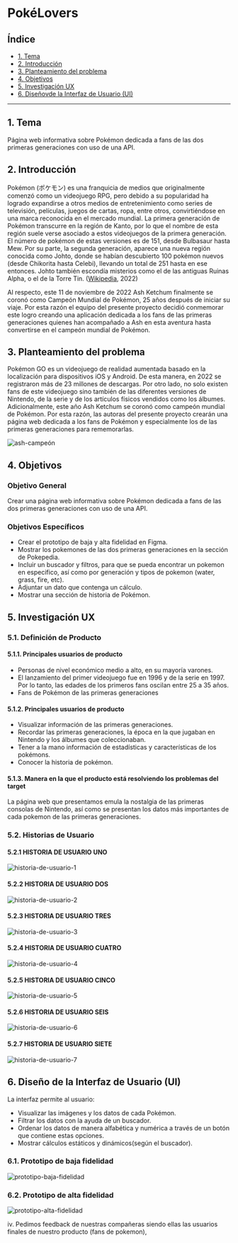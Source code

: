 # PokéLovers

## Índice

* [1. Tema](#1-tema)
* [2. Introducción](#2-introducción)
* [3. Planteamiento del problema](#3-planteamiento-del-problema)
* [4. Objetivos](#4-objetivos)
* [5. Investigación UX](#5-investigación-ux)
* [6. Diseñovde la Interfaz de Usuario (UI)](#6-diseño-de-la-interfaz-de-usuario-(ui))

***

## 1. Tema

Página web informativa sobre Pokémon dedicada a fans de las dos primeras generaciones con uso de una API.

## 2. Introducción

Pokémon (ポケモン) es una franquicia de medios que originalmente comenzó como un videojuego RPG, pero debido a su popularidad ha logrado expandirse a otros medios de entretenimiento como series de televisión, películas, juegos de cartas, ropa, entre otros, convirtiéndose en una marca reconocida en el mercado mundial. 
La primera generación de Pokémon transcurre en la región de Kanto, por lo que el nombre de esta región suele verse asociado a estos videojuegos de la primera generación. El número de pokémon de estas versiones es de 151, desde Bulbasaur hasta Mew.
Por su parte, la segunda generación, aparece una nueva región conocida como Johto,​ donde se habían descubierto 100 pokémon nuevos (desde Chikorita hasta Celebi), llevando un total de 251 hasta en ese entonces. Johto también escondía misterios como el de las antiguas Ruinas Alpha, o el de la Torre Tin. ([Wikipedia](https://es.wikipedia.org/wiki/Pok%C3%A9mon), 2022)

Al respecto, este 11 de noviembre de 2022 Ash Ketchum finalmente se coronó como Campeón Mundial de Pokémon, 25 años después de iniciar su viaje. Por esta razón el equipo del presente proyecto decidió conmemorar este logro creando una aplicación dedicada a los fans de las primeras generaciones quienes han acompañado a Ash en esta aventura hasta convertirse en el campeón mundial de Pokémon. 

## 3. Planteamiento del problema

Pokémon GO es un videojuego de realidad aumentada basado en la localización para dispositivos iOS y Android.​ De esta manera, en 2022  se registraron más de 23 millones de descargas. Por otro lado, no solo existen fans de este videojuego sino también de las diferentes versiones de Nintendo, de la serie y de los artículos físicos vendidos como los álbumes. 
Adicionalmente, este año Ash Ketchum se coronó como campeón mundial de Pokémon. Por esta razón, las autoras del presente proyecto crearán una página web dedicada a los fans de Pokémon y especialmente los de las primeras generaciones para rememorarlas. 

![ash-campeón](./src/img/Ash_Ketchum_World_Champion.jpg)


## 4. Objetivos

### Objetivo General

Crear una página web informativa sobre Pokémon dedicada a fans de las dos primeras generaciones con uso de una API.

### Objetivos Específicos

 * Crear el prototipo de baja y alta fidelidad en Figma. 
 * Mostrar los pokemones de las dos primeras generaciones en la sección de Pokepedia.
 * Incluir un buscador y filtros, para que se pueda encontrar un pokemon en especifico, así como por generación y tipos de pokemon (water, grass, fire, etc). 
 * Adjuntar un dato que contenga un cálculo.
 * Mostrar una sección de historia de Pokémon.

## 5. Investigación UX
### 5.1.	Definición de Producto
#### 5.1.1.	Principales usuarios de producto
 * Personas de nivel económico medio a alto, en su mayoría varones.
 * El lanzamiento del primer videojuego fue en 1996 y de la serie en 1997. Por lo tanto, las edades de los primeros fans oscilan entre 25 a 35 años.
 * Fans de Pokémon de las primeras generaciones

#### 5.1.2.	Principales usuarios de producto
 * Visualizar información de las primeras generaciones.
 * Recordar las primeras generaciones, la época en la que jugaban en Nintendo y los álbumes que coleccionaban. 
 * Tener a la mano información de estadísticas y características de los pokémons.
 * Conocer la historia de pokémon. 

#### 5.1.3.	Manera en la que el producto está resolviendo los problemas del target

  La página web que presentamos emula la nostalgia de las primeras consolas de Nintendo, así como se presentan los datos más importantes de cada pokemon de las primeras generaciones.

### 5.2.	Historias de Usuario

#### 5.2.1 HISTORIA DE USUARIO UNO

![historia-de-usuario-1](./src/img/HU_1.PNG)

#### 5.2.2 HISTORIA DE USUARIO DOS

![historia-de-usuario-2](./src/img/HU_2.PNG)

#### 5.2.3 HISTORIA DE USUARIO TRES

![historia-de-usuario-3](./src/img/HU_3.PNG)

#### 5.2.4 HISTORIA DE USUARIO CUATRO

![historia-de-usuario-4](./src/img/HU_4.PNG)

#### 5.2.5 HISTORIA DE USUARIO CINCO

![historia-de-usuario-5](./src/img/HU_5.PNG)

#### 5.2.6 HISTORIA DE USUARIO SEIS

![historia-de-usuario-6](./src/img/HU_6.PNG)

#### 5.2.7 HISTORIA DE USUARIO SIETE

![historia-de-usuario-7](./src/img/HU_7.PNG)

## 6.	Diseño de la Interfaz de Usuario (UI)
La interfaz permite al usuario:

 * Visualizar las imágenes y los datos de cada Pokémon.
 * Filtrar los datos con la ayuda de un buscador.
 * Ordenar los datos de manera alfabética y numérica a través de un botón que contiene estas opciones.
 * Mostrar cálculos estáticos y dinámicos(según el buscador).

### 6.1.	Prototipo de baja fidelidad
 
![prototipo-baja-fidelidad](./src/img/prototipodebajafidelidad.PNG)

### 6.2.	Prototipo de alta fidelidad
 
![prototipo-alta-fidelidad](./src/img/prototipodealtafidelidad.PNG)
 
  iv. Pedimos feedback de nuestras compañeras siendo ellas las usuarios finales de nuestro producto (fans de pokemon), 
